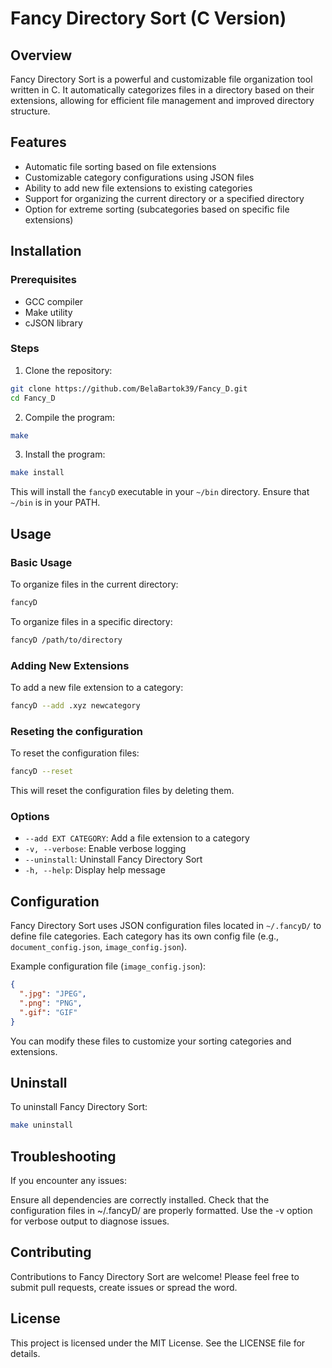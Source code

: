 # Fancy Directory Sort (C Version)

## Overview

Fancy Directory Sort is a powerful and customizable file organization tool written in C. It automatically categorizes files in a directory based on their extensions, allowing for efficient file management and improved directory structure.

## Features

- Automatic file sorting based on file extensions
- Customizable category configurations using JSON files
- Ability to add new file extensions to existing categories
- Support for organizing the current directory or a specified directory
- Option for extreme sorting (subcategories based on specific file extensions)

## Installation

### Prerequisites

- GCC compiler
- Make utility
- cJSON library

### Steps

1. Clone the repository:
```bash
git clone https://github.com/BelaBartok39/Fancy_D.git
cd Fancy_D
```

2. Compile the program:
```bash
make
```

3. Install the program:
```bash
make install
```

This will install the `fancyD` executable in your `~/bin` directory. Ensure that `~/bin` is in your PATH.

## Usage

### Basic Usage
To organize files in the current directory:
```bash
fancyD
```

To organize files in a specific directory:
```bash
fancyD /path/to/directory
```

### Adding New Extensions
To add a new file extension to a category:
```bash
fancyD --add .xyz newcategory
```
### Reseting the configuration
To reset the configuration files:
```bash
fancyD --reset
```
This will reset the configuration files by deleting them.


### Options

- `--add EXT CATEGORY`: Add a file extension to a category
- `-v, --verbose`: Enable verbose logging
- `--uninstall`: Uninstall Fancy Directory Sort
- `-h, --help`: Display help message

## Configuration
Fancy Directory Sort uses JSON configuration files located in `~/.fancyD/` to define file categories. Each category has its own config file (e.g., `document_config.json`, `image_config.json`).

Example configuration file (`image_config.json`):
```json
{
  ".jpg": "JPEG",
  ".png": "PNG",
  ".gif": "GIF"
}
```
You can modify these files to customize your sorting categories and extensions.

## Uninstall
To uninstall Fancy Directory Sort:
```bash
make uninstall
```
## Troubleshooting
If you encounter any issues:

Ensure all dependencies are correctly installed.
Check that the configuration files in ~/.fancyD/ are properly formatted.
Use the -v option for verbose output to diagnose issues.

## Contributing
Contributions to Fancy Directory Sort are welcome! Please feel free to submit pull requests, create issues or spread the word.

## License
This project is licensed under the MIT License. See the LICENSE file for details.

